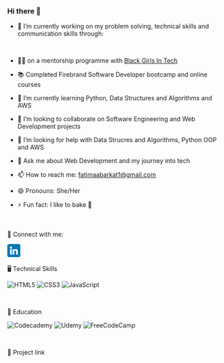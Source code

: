 ### Hi there 👋



- 🔭 I’m currently working on my problem solving, technical skills and communication skills through: 
<br>

- 👩🏾 on a mentorship programme with [Black Girls In Tech](https://www.blackgirlsintech.org/)
- 📚 Completed Firebrand Software Developer bootcamp and online courses









- 🌱 I’m currently learning Python, Data Structures and Algorithms and AWS
- 👯 I’m looking to collaborate on Software Engineering and Web Development projects 
- 🤔 I’m looking for help with Data Strucres and Algorithms, Python OOP and AWS
- 💬 Ask me about Web Development and my journey into tech 
- 📫 How to reach me: fatimaabarkat1@gmail.com
- 😄 Pronouns: She/Her
- ⚡ Fun fact: I like to bake 🧁

<br>

🤝 Connect with me:

<a href="https://www.linkedin.com/in/fatimabarkat/">
<img src="images/linkedin.png" alt="alternate text"
width="30px" height="height">
</a> 


<br>

🖥️ Technical Skills

![HTML5](https://img.shields.io/badge/html5-%23E34F26.svg?style=for-the-badge&logo=html5&logoColor=white)
![CSS3](https://img.shields.io/badge/css3-%231572B6.svg?style=for-the-badge&logo=css3&logoColor=white)
![JavaScript](https://img.shields.io/badge/javascript-%23323330.svg?style=for-the-badge&logo=javascript&logoColor=%23F7DF1E)


<br>

📓 Education

![Codecademy](https://img.shields.io/badge/Codecademy-FFF0E5?style=for-the-badge&logo=codecademy&logoColor=1F243A)
![Udemy](https://img.shields.io/badge/Udemy-A435F0?style=for-the-badge&logo=Udemy&logoColor=white)
![FreeCodeCamp](https://img.shields.io/badge/Freecodecamp-%23123.svg?&style=for-the-badge&logo=freecodecamp&logoColor=green)


<br>

📁 Project link

